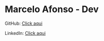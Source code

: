 # Marcelo Afonso - Dev

GitHub: [Click aqui](https://github.com/MarceloAfonso-dev/)

LinkedIn: [Click aqui](https://www.linkedin.com/in/marceloafonso205/)